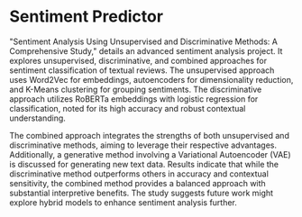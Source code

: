 # Sentiment Predictor

"Sentiment Analysis Using Unsupervised and Discriminative Methods: A Comprehensive Study," details an advanced sentiment analysis project. It explores unsupervised, discriminative, and combined approaches for sentiment classification of textual reviews. The unsupervised approach uses Word2Vec for embeddings, autoencoders for dimensionality reduction, and K-Means clustering for grouping sentiments. The discriminative approach utilizes RoBERTa embeddings with logistic regression for classification, noted for its high accuracy and robust contextual understanding.

The combined approach integrates the strengths of both unsupervised and discriminative methods, aiming to leverage their respective advantages. Additionally, a generative method involving a Variational Autoencoder (VAE) is discussed for generating new text data. Results indicate that while the discriminative method outperforms others in accuracy and contextual sensitivity, the combined method provides a balanced approach with substantial interpretive benefits. The study suggests future work might explore hybrid models to enhance sentiment analysis further.
